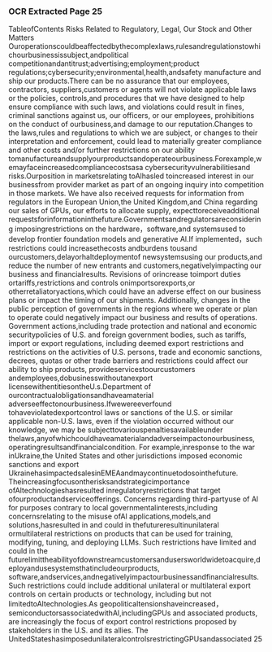 ### OCR Extracted Page 25

TableofContents
Risks Related to Regulatory, Legal, Our Stock and Other Matters
Ouroperationscouldbeaffectedbythecomplexlaws,rulesandregulationstowhichourbusinessissubject,andpolitical
competitionandantitrust;advertising;employment;product regulations;cybersecurity;environmental,health,andsafety
manufacture and ship our products.There can be no assurance that our employees, contractors, suppliers,customers or agents will
not violate applicable laws or the policies, controls,and procedures that we have designed to help ensure compliance with such
laws, and violations could result in fines, criminal sanctions against us, our officers, or our employees, prohibitions on the conduct of
ourbusiness,and damage to our reputation.Changes to the laws,rules and regulations to which we are subject, or changes to their
interpretation and enforcement, could lead to materially greater compliance and other costs and/or further restrictions on our ability
tomanufactureandsupplyourproductsandoperateourbusiness.Forexample,wemayfaceincreasedcompliancecostsasa
cybersecurityvulnerabilitiesand risks.Ourposition in marketsrelating toAlhasled toincreased interest in our businessfrom
provider market as part of an ongoing inquiry into competition in those markets. We have also received requests for information from
regulators in the European Union,the United Kingdom,and China regarding our sales of GPUs, our efforts to allocate supply,
expecttoreceiveadditional requestsforinformationinthefuture.Governmentsandregulatorsareconsidering imposingrestrictions
on the hardware，software,and systemsused to develop frontier foundation models and generative Al.If implemented，such
restrictions could increasethecosts andburdens tousand ourcustomers,delayorhaltdeploymentof newsystemsusing our
products,and reduce the number of new entrants and customers,negativelyimpacting our business and financialresults. Revisions
of orincrease toimport duties ortariffs,restrictions and controls onimportsorexports,or otherretaliatoryactions,which could have
an adverse effect on our business plans or impact the timing of our shipments. Additionally, changes in the public perception of
governments in the regions where we operate or plan to operate could negatively impact our business and results of operations.
Government actions,including trade protection and national and economic securitypolicies of U.S. and foreign government bodies,
such as tariffs, import or export regulations, including deemed export restrictions and restrictions on the activities of U.S. persons,
trade and economic sanctions, decrees, quotas or other trade barriers and restrictions could affect our ability to ship products,
provideservicestoourcustomers andemployees,dobusinesswithoutanexport licensewithentitiesontheU.s.Department of
ourcontractualobligationsandhaveamaterial adverseeffectonourbusiness.Ifwewereeverfound tohaveviolatedexportcontrol
laws or sanctions of the U.S. or similar applicable non-U.S. laws, even if the violation occurred without our knowledge, we may be
subjecttovariouspenaltiesavailableunder thelaws,anyofwhichcouldhaveamaterialandadverseimpactonourbusiness,
operatingresultsandfinancialcondition.
For example,inresponse to the war inUkraine,the United States and other jurisdictions imposed economic sanctions and export
UkrainehasimpactedsalesinEMEAandmaycontinuetodosointhefuture.
Theincreasingfocusontherisksandstrategicimportance ofAltechnologieshasresulted inregulatoryrestrictions that target
ofourproductandserviceofferings.
Concerns regarding third-partyuse of Al for purposes contrary to local governmentalinterests,including concernsrelating to the
misuse ofAl applications,models,and solutions,hasresulted in and could in thefutureresultinunilateral ormultilateral restrictions
on products that can be used for training, modifying, tuning, and deploying LLMs. Such restrictions have limited and could in the
futurelimittheabilityofdownstreamcustomersandusersworldwidetoacquire,deployandusesystemsthatincludeourproducts,
software,andservices,andnegativelyimpactourbusinessandfinancialresults.
Such restrictions could include additional unilateral or multilateral export controls on certain products or technology, including but not
limitedtoAltechnologies.As geopoliticaltensionshaveincreased，semiconductorsassociatedwithAl,includingGPUs and
associated products, are increasingly the focus of export control restrictions proposed by stakeholders in the U.S. and its allies. The
UnitedStateshasimposedunilateralcontrolsrestrictingGPUsandassociated
25